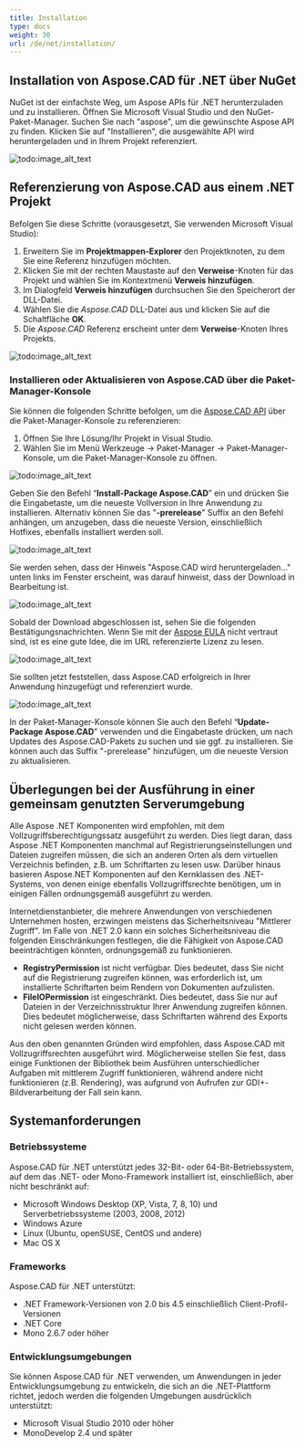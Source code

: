 ```yaml
---
title: Installation
type: docs
weight: 30
url: /de/net/installation/
---
```


## **Installation von Aspose.CAD für .NET über NuGet**

NuGet ist der einfachste Weg, um Aspose APIs für .NET herunterzuladen und zu installieren. Öffnen Sie Microsoft Visual Studio und den NuGet-Paket-Manager. Suchen Sie nach "aspose", um die gewünschte Aspose API zu finden. Klicken Sie auf "Installieren", die ausgewählte API wird heruntergeladen und in Ihrem Projekt referenziert.

![todo:image_alt_text](installation_1.png)

## **Referenzierung von Aspose.CAD aus einem .NET Projekt**

Befolgen Sie diese Schritte (vorausgesetzt, Sie verwenden Microsoft Visual Studio):

1. Erweitern Sie im **Projektmappen-Explorer** den Projektknoten, zu dem Sie eine Referenz hinzufügen möchten.
1. Klicken Sie mit der rechten Maustaste auf den **Verweise**-Knoten für das Projekt und wählen Sie im Kontextmenü **Verweis hinzufügen**.
1. Im Dialogfeld **Verweis hinzufügen** durchsuchen Sie den Speicherort der DLL-Datei.
1. Wählen Sie die *Aspose.CAD* DLL-Datei aus und klicken Sie auf die Schaltfläche **OK**.
1. Die *Aspose.CAD* Referenz erscheint unter dem **Verweise**-Knoten Ihres Projekts.

![todo:image_alt_text](installation_2.png)

### **Installieren oder Aktualisieren von Aspose.CAD über die Paket-Manager-Konsole**

Sie können die folgenden Schritte befolgen, um die [Aspose.CAD API](https://www.nuget.org/packages/Aspose.CAD/) über die Paket-Manager-Konsole zu referenzieren:

1. Öffnen Sie Ihre Lösung/Ihr Projekt in Visual Studio.
1. Wählen Sie im Menü Werkzeuge -> Paket-Manager -> Paket-Manager-Konsole, um die Paket-Manager-Konsole zu öffnen.

![todo:image_alt_text](installation_3.png)

Geben Sie den Befehl “**Install-Package Aspose.CAD**” ein und drücken Sie die Eingabetaste, um die neueste Vollversion in Ihre Anwendung zu installieren. Alternativ können Sie das "**-prerelease**" Suffix an den Befehl anhängen, um anzugeben, dass die neueste Version, einschließlich Hotfixes, ebenfalls installiert werden soll.

![todo:image_alt_text](installation_4.png)

Sie werden sehen, dass der Hinweis "Aspose.CAD wird heruntergeladen..." unten links im Fenster erscheint, was darauf hinweist, dass der Download in Bearbeitung ist.

![todo:image_alt_text](installation_5.png)

Sobald der Download abgeschlossen ist, sehen Sie die folgenden Bestätigungsnachrichten. Wenn Sie mit der [Aspose EULA](https://about.aspose.com/legal/eula) nicht vertraut sind, ist es eine gute Idee, die im URL referenzierte Lizenz zu lesen.

![todo:image_alt_text](installation_6.png)

Sie sollten jetzt feststellen, dass Aspose.CAD erfolgreich in Ihrer Anwendung hinzugefügt und referenziert wurde.

![todo:image_alt_text](installation_7.png)

In der Paket-Manager-Konsole können Sie auch den Befehl “**Update-Package Aspose.CAD**” verwenden und die Eingabetaste drücken, um nach Updates des Aspose.CAD-Pakets zu suchen und sie ggf. zu installieren. Sie können auch das Suffix "-prerelease" hinzufügen, um die neueste Version zu aktualisieren.

## **Überlegungen bei der Ausführung in einer gemeinsam genutzten Serverumgebung**

Alle Aspose .NET Komponenten wird empfohlen, mit dem Vollzugriffsberechtigungssatz ausgeführt zu werden. Dies liegt daran, dass Aspose .NET Komponenten manchmal auf Registrierungseinstellungen und Dateien zugreifen müssen, die sich an anderen Orten als dem virtuellen Verzeichnis befinden, z.B. um Schriftarten zu lesen usw. Darüber hinaus basieren Aspose.NET Komponenten auf den Kernklassen des .NET-Systems, von denen einige ebenfalls Vollzugriffsrechte benötigen, um in einigen Fällen ordnungsgemäß ausgeführt zu werden.

Internetdienstanbieter, die mehrere Anwendungen von verschiedenen Unternehmen hosten, erzwingen meistens das Sicherheitsniveau "Mittlerer Zugriff". Im Falle von .NET 2.0 kann ein solches Sicherheitsniveau die folgenden Einschränkungen festlegen, die die Fähigkeit von Aspose.CAD beeinträchtigen könnten, ordnungsgemäß zu funktionieren.

- **RegistryPermission** ist nicht verfügbar. Dies bedeutet, dass Sie nicht auf die Registrierung zugreifen können, was erforderlich ist, um installierte Schriftarten beim Rendern von Dokumenten aufzulisten.
- **FileIOPermission** ist eingeschränkt. Dies bedeutet, dass Sie nur auf Dateien in der Verzeichnisstruktur Ihrer Anwendung zugreifen können. Dies bedeutet möglicherweise, dass Schriftarten während des Exports nicht gelesen werden können.

Aus den oben genannten Gründen wird empfohlen, dass Aspose.CAD mit Vollzugriffsrechten ausgeführt wird. Möglicherweise stellen Sie fest, dass einige Funktionen der Bibliothek beim Ausführen unterschiedlicher Aufgaben mit mittlerem Zugriff funktionieren, während andere nicht funktionieren (z.B. Rendering), was aufgrund von Aufrufen zur GDI+-Bildverarbeitung der Fall sein kann.

## **Systemanforderungen**

### **Betriebssysteme**

Aspose.CAD für .NET unterstützt jedes 32-Bit- oder 64-Bit-Betriebssystem, auf dem das .NET- oder Mono-Framework installiert ist, einschließlich, aber nicht beschränkt auf:

- Microsoft Windows Desktop (XP, Vista, 7, 8, 10) und Serverbetriebssysteme (2003, 2008, 2012)
- Windows Azure
- Linux (Ubuntu, openSUSE, CentOS und andere)
- Mac OS X

### **Frameworks**

Aspose.CAD für .NET unterstützt:

- .NET Framework-Versionen von 2.0 bis 4.5 einschließlich Client-Profil-Versionen
- .NET Core
- Mono 2.6.7 oder höher

### **Entwicklungsumgebungen**

Sie können Aspose.CAD für .NET verwenden, um Anwendungen in jeder Entwicklungsumgebung zu entwickeln, die sich an die .NET-Plattform richtet, jedoch werden die folgenden Umgebungen ausdrücklich unterstützt:

- Microsoft Visual Studio 2010 oder höher
- MonoDevelop 2.4 und später
